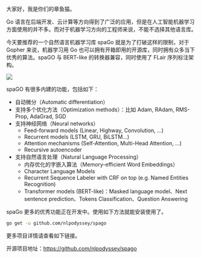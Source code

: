 大家好，我是你们的章鱼猫。

Go 语言在后端开发、云计算等方向得到了广泛的应用，但是在人工智能机器学习方面使用的并不多。而对于机器学习方向的工程师来说，不能不选择其他语言库。

今天要推荐的一个自然语言机器学习库 spaGo 就是为了打破这样的限制，对于 Gopher 来说，机器学习用 Go 也可以拥有开箱即用的开源库，同时拥有众多当下优秀的算法。spaGO 与 BERT-like 的转换器兼容，同时使用了 FLair 序列标注架构。

![](https://7465-test-3c9b5e-1-1301419220.tcb.qcloud.la/mac_github_images/compress_screenshot_spago_api_qa.png)

spaGO 有很多内建的功能，包括如下：

- 自动微分（Automatic differentiation）
- 支持多个优化方法（Optimization methods）：比如 Adam, RAdam, RMS-Prop, AdaGrad, SGD
- 支持神经网络（Neural networks）
  - Feed-forward models (Linear, Highway, Convolution, ...)
  - Recurrent models (LSTM, GRU, BiLSTM...)
  - Attention mechanisms (Self-Attention, Multi-Head Attention, ...)
  - Recursive autoencoder
- 支持自然语言处理（Natural Language Processing）
  - 内存优化的字嵌入算法（Memory-efficient Word Embeddings） 
  - Character Language Models
  - Recurrent Sequence Labeler with CRF on top (e.g. Named Entities Recognition)
  - Transformer models (BERT-like)：Masked language model、Next sentence prediction、Tokens Classification、Question Answering

spaGo 更多的优秀功能正在开发中。使用如下方法就能安装使用了。

```bash
go get -u github.com/nlpodyssey/spago
```

更多项目详情请查看如下链接。

开源项目地址：https://github.com/nlpodyssey/spago